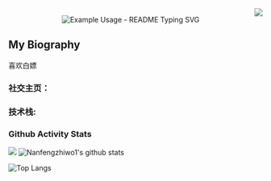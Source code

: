 <img align="right" src="https://count.getloli.com/get/@:Nanfengzhiwo1?theme=rule34">

<p align="center">
  <img src="https://readme-typing-svg.demolab.com/?lines=Type+messages+everywhere!;Welcome+to+my+biography!;This+is+Nanfengzhiwo1!;Make+your+readme+stand+out!&font=Fira%20Code&center=true&width=380&height=50&duration=4000&pause=1000" alt="Example Usage - README Typing SVG">
</p>

## My Biography

喜欢白嫖

### **社交主页：**


### **技术栈:**


### Github Activity Stats

[![](https://activity-graph.herokuapp.com/graph?username=Nanfengzhiwo1&theme=dracula)](https://github.com/ashutosh00710/github-readme-activity-graph)
![Nanfengzhiwo1's github stats](https://github-readme-stats.vercel.app/api?username=Nanfengzhiwo1&show_icons=true&theme=vue)

![Top Langs](https://github-readme-stats.vercel.app/api/top-langs/?username=Nanfengzhiwo1&langs_count=6)

